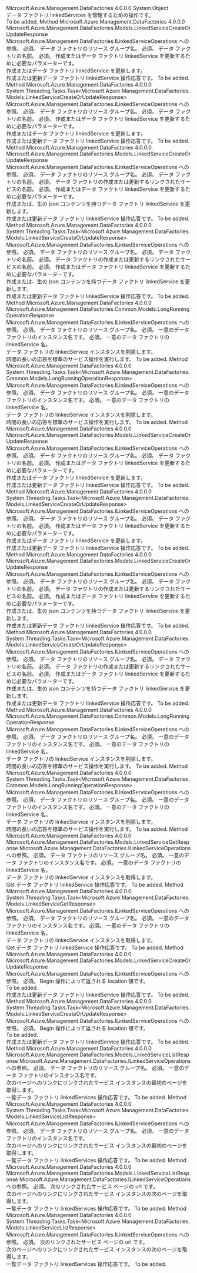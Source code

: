 <Type Name="LinkedServiceOperationsExtensions" FullName="Microsoft.Azure.Management.DataFactories.LinkedServiceOperationsExtensions">
  <TypeSignature Language="C#" Value="public static class LinkedServiceOperationsExtensions" />
  <TypeSignature Language="ILAsm" Value=".class public auto ansi abstract sealed beforefieldinit LinkedServiceOperationsExtensions extends System.Object" />
  <TypeSignature Language="DocId" Value="T:Microsoft.Azure.Management.DataFactories.LinkedServiceOperationsExtensions" />
  <TypeSignature Language="VB.NET" Value="Public Module LinkedServiceOperationsExtensions" />
  <TypeSignature Language="F#" Value="type LinkedServiceOperationsExtensions = class" />
  <AssemblyInfo>
    <AssemblyName>Microsoft.Azure.Management.DataFactories</AssemblyName>
    <AssemblyVersion>4.0.0.0</AssemblyVersion>
  </AssemblyInfo>
  <Base>
    <BaseTypeName>System.Object</BaseTypeName>
  </Base>
  <Interfaces />
  <Docs>
    <summary>
            データ ファクトリ linkedServices を管理するための操作です。
            </summary>
    <remarks>To be added.</remarks>
  </Docs>
  <Members>
    <Member MemberName="BeginCreateOrUpdate">
      <MemberSignature Language="C#" Value="public static Microsoft.Azure.Management.DataFactories.Models.LinkedServiceCreateOrUpdateResponse BeginCreateOrUpdate (this Microsoft.Azure.Management.DataFactories.ILinkedServiceOperations operations, string resourceGroupName, string dataFactoryName, Microsoft.Azure.Management.DataFactories.Models.LinkedServiceCreateOrUpdateParameters parameters);" />
      <MemberSignature Language="ILAsm" Value=".method public static hidebysig class Microsoft.Azure.Management.DataFactories.Models.LinkedServiceCreateOrUpdateResponse BeginCreateOrUpdate(class Microsoft.Azure.Management.DataFactories.ILinkedServiceOperations operations, string resourceGroupName, string dataFactoryName, class Microsoft.Azure.Management.DataFactories.Models.LinkedServiceCreateOrUpdateParameters parameters) cil managed" />
      <MemberSignature Language="DocId" Value="M:Microsoft.Azure.Management.DataFactories.LinkedServiceOperationsExtensions.BeginCreateOrUpdate(Microsoft.Azure.Management.DataFactories.ILinkedServiceOperations,System.String,System.String,Microsoft.Azure.Management.DataFactories.Models.LinkedServiceCreateOrUpdateParameters)" />
      <MemberSignature Language="VB.NET" Value="&lt;Extension()&gt;&#xA;Public Function BeginCreateOrUpdate (operations As ILinkedServiceOperations, resourceGroupName As String, dataFactoryName As String, parameters As LinkedServiceCreateOrUpdateParameters) As LinkedServiceCreateOrUpdateResponse" />
      <MemberSignature Language="F#" Value="static member BeginCreateOrUpdate : Microsoft.Azure.Management.DataFactories.ILinkedServiceOperations * string * string * Microsoft.Azure.Management.DataFactories.Models.LinkedServiceCreateOrUpdateParameters -&gt; Microsoft.Azure.Management.DataFactories.Models.LinkedServiceCreateOrUpdateResponse" Usage="Microsoft.Azure.Management.DataFactories.LinkedServiceOperationsExtensions.BeginCreateOrUpdate (operations, resourceGroupName, dataFactoryName, parameters)" />
      <MemberType>Method</MemberType>
      <AssemblyInfo>
        <AssemblyName>Microsoft.Azure.Management.DataFactories</AssemblyName>
        <AssemblyVersion>4.0.0.0</AssemblyVersion>
      </AssemblyInfo>
      <ReturnValue>
        <ReturnType>Microsoft.Azure.Management.DataFactories.Models.LinkedServiceCreateOrUpdateResponse</ReturnType>
      </ReturnValue>
      <Parameters>
        <Parameter Name="operations" Type="Microsoft.Azure.Management.DataFactories.ILinkedServiceOperations" RefType="this" />
        <Parameter Name="resourceGroupName" Type="System.String" />
        <Parameter Name="dataFactoryName" Type="System.String" />
        <Parameter Name="parameters" Type="Microsoft.Azure.Management.DataFactories.Models.LinkedServiceCreateOrUpdateParameters" />
      </Parameters>
      <Docs>
        <param name="operations">
            Microsoft.Azure.Management.DataFactories.ILinkedServiceOperations への参照。
            </param>
        <param name="resourceGroupName">
            必須。 データ ファクトリのリソース グループ名。
            </param>
        <param name="dataFactoryName">
            必須。 データ ファクトリの名前。
            </param>
        <param name="parameters">
            必須。 作成またはデータ ファクトリ linkedService を更新するために必要なパラメーターです。
            </param>
        <summary>
            作成またはデータ ファクトリ linkedService を更新します。
            </summary>
        <returns>
            作成または更新データ ファクトリ linkedService 操作応答です。
            </returns>
        <remarks>To be added.</remarks>
      </Docs>
    </Member>
    <Member MemberName="BeginCreateOrUpdateAsync">
      <MemberSignature Language="C#" Value="public static System.Threading.Tasks.Task&lt;Microsoft.Azure.Management.DataFactories.Models.LinkedServiceCreateOrUpdateResponse&gt; BeginCreateOrUpdateAsync (this Microsoft.Azure.Management.DataFactories.ILinkedServiceOperations operations, string resourceGroupName, string dataFactoryName, Microsoft.Azure.Management.DataFactories.Models.LinkedServiceCreateOrUpdateParameters parameters);" />
      <MemberSignature Language="ILAsm" Value=".method public static hidebysig class System.Threading.Tasks.Task`1&lt;class Microsoft.Azure.Management.DataFactories.Models.LinkedServiceCreateOrUpdateResponse&gt; BeginCreateOrUpdateAsync(class Microsoft.Azure.Management.DataFactories.ILinkedServiceOperations operations, string resourceGroupName, string dataFactoryName, class Microsoft.Azure.Management.DataFactories.Models.LinkedServiceCreateOrUpdateParameters parameters) cil managed" />
      <MemberSignature Language="DocId" Value="M:Microsoft.Azure.Management.DataFactories.LinkedServiceOperationsExtensions.BeginCreateOrUpdateAsync(Microsoft.Azure.Management.DataFactories.ILinkedServiceOperations,System.String,System.String,Microsoft.Azure.Management.DataFactories.Models.LinkedServiceCreateOrUpdateParameters)" />
      <MemberSignature Language="VB.NET" Value="&lt;Extension()&gt;&#xA;Public Function BeginCreateOrUpdateAsync (operations As ILinkedServiceOperations, resourceGroupName As String, dataFactoryName As String, parameters As LinkedServiceCreateOrUpdateParameters) As Task(Of LinkedServiceCreateOrUpdateResponse)" />
      <MemberSignature Language="F#" Value="static member BeginCreateOrUpdateAsync : Microsoft.Azure.Management.DataFactories.ILinkedServiceOperations * string * string * Microsoft.Azure.Management.DataFactories.Models.LinkedServiceCreateOrUpdateParameters -&gt; System.Threading.Tasks.Task&lt;Microsoft.Azure.Management.DataFactories.Models.LinkedServiceCreateOrUpdateResponse&gt;" Usage="Microsoft.Azure.Management.DataFactories.LinkedServiceOperationsExtensions.BeginCreateOrUpdateAsync (operations, resourceGroupName, dataFactoryName, parameters)" />
      <MemberType>Method</MemberType>
      <AssemblyInfo>
        <AssemblyName>Microsoft.Azure.Management.DataFactories</AssemblyName>
        <AssemblyVersion>4.0.0.0</AssemblyVersion>
      </AssemblyInfo>
      <ReturnValue>
        <ReturnType>System.Threading.Tasks.Task&lt;Microsoft.Azure.Management.DataFactories.Models.LinkedServiceCreateOrUpdateResponse&gt;</ReturnType>
      </ReturnValue>
      <Parameters>
        <Parameter Name="operations" Type="Microsoft.Azure.Management.DataFactories.ILinkedServiceOperations" RefType="this" />
        <Parameter Name="resourceGroupName" Type="System.String" />
        <Parameter Name="dataFactoryName" Type="System.String" />
        <Parameter Name="parameters" Type="Microsoft.Azure.Management.DataFactories.Models.LinkedServiceCreateOrUpdateParameters" />
      </Parameters>
      <Docs>
        <param name="operations">
            Microsoft.Azure.Management.DataFactories.ILinkedServiceOperations への参照。
            </param>
        <param name="resourceGroupName">
            必須。 データ ファクトリのリソース グループ名。
            </param>
        <param name="dataFactoryName">
            必須。 データ ファクトリの名前。
            </param>
        <param name="parameters">
            必須。 作成またはデータ ファクトリ linkedService を更新するために必要なパラメーターです。
            </param>
        <summary>
            作成またはデータ ファクトリ linkedService を更新します。
            </summary>
        <returns>
            作成または更新データ ファクトリ linkedService 操作応答です。
            </returns>
        <remarks>To be added.</remarks>
      </Docs>
    </Member>
    <Member MemberName="BeginCreateOrUpdateWithRawJsonContent">
      <MemberSignature Language="C#" Value="public static Microsoft.Azure.Management.DataFactories.Models.LinkedServiceCreateOrUpdateResponse BeginCreateOrUpdateWithRawJsonContent (this Microsoft.Azure.Management.DataFactories.ILinkedServiceOperations operations, string resourceGroupName, string dataFactoryName, string linkedServiceName, Microsoft.Azure.Management.DataFactories.Models.LinkedServiceCreateOrUpdateWithRawJsonContentParameters parameters);" />
      <MemberSignature Language="ILAsm" Value=".method public static hidebysig class Microsoft.Azure.Management.DataFactories.Models.LinkedServiceCreateOrUpdateResponse BeginCreateOrUpdateWithRawJsonContent(class Microsoft.Azure.Management.DataFactories.ILinkedServiceOperations operations, string resourceGroupName, string dataFactoryName, string linkedServiceName, class Microsoft.Azure.Management.DataFactories.Models.LinkedServiceCreateOrUpdateWithRawJsonContentParameters parameters) cil managed" />
      <MemberSignature Language="DocId" Value="M:Microsoft.Azure.Management.DataFactories.LinkedServiceOperationsExtensions.BeginCreateOrUpdateWithRawJsonContent(Microsoft.Azure.Management.DataFactories.ILinkedServiceOperations,System.String,System.String,System.String,Microsoft.Azure.Management.DataFactories.Models.LinkedServiceCreateOrUpdateWithRawJsonContentParameters)" />
      <MemberSignature Language="VB.NET" Value="&lt;Extension()&gt;&#xA;Public Function BeginCreateOrUpdateWithRawJsonContent (operations As ILinkedServiceOperations, resourceGroupName As String, dataFactoryName As String, linkedServiceName As String, parameters As LinkedServiceCreateOrUpdateWithRawJsonContentParameters) As LinkedServiceCreateOrUpdateResponse" />
      <MemberSignature Language="F#" Value="static member BeginCreateOrUpdateWithRawJsonContent : Microsoft.Azure.Management.DataFactories.ILinkedServiceOperations * string * string * string * Microsoft.Azure.Management.DataFactories.Models.LinkedServiceCreateOrUpdateWithRawJsonContentParameters -&gt; Microsoft.Azure.Management.DataFactories.Models.LinkedServiceCreateOrUpdateResponse" Usage="Microsoft.Azure.Management.DataFactories.LinkedServiceOperationsExtensions.BeginCreateOrUpdateWithRawJsonContent (operations, resourceGroupName, dataFactoryName, linkedServiceName, parameters)" />
      <MemberType>Method</MemberType>
      <AssemblyInfo>
        <AssemblyName>Microsoft.Azure.Management.DataFactories</AssemblyName>
        <AssemblyVersion>4.0.0.0</AssemblyVersion>
      </AssemblyInfo>
      <ReturnValue>
        <ReturnType>Microsoft.Azure.Management.DataFactories.Models.LinkedServiceCreateOrUpdateResponse</ReturnType>
      </ReturnValue>
      <Parameters>
        <Parameter Name="operations" Type="Microsoft.Azure.Management.DataFactories.ILinkedServiceOperations" RefType="this" />
        <Parameter Name="resourceGroupName" Type="System.String" />
        <Parameter Name="dataFactoryName" Type="System.String" />
        <Parameter Name="linkedServiceName" Type="System.String" />
        <Parameter Name="parameters" Type="Microsoft.Azure.Management.DataFactories.Models.LinkedServiceCreateOrUpdateWithRawJsonContentParameters" />
      </Parameters>
      <Docs>
        <param name="operations">
            Microsoft.Azure.Management.DataFactories.ILinkedServiceOperations への参照。
            </param>
        <param name="resourceGroupName">
            必須。 データ ファクトリのリソース グループ名。
            </param>
        <param name="dataFactoryName">
            必須。 データ ファクトリの名前。
            </param>
        <param name="linkedServiceName">
            必須。 データ ファクトリの作成または更新するリンクされたサービスの名前。
            </param>
        <param name="parameters">
            必須。 作成またはデータ ファクトリ linkedService を更新するために必要なパラメーターです。
            </param>
        <summary>
            作成または、生の json コンテンツを持つデータ ファクトリ linkedService を更新します。
            </summary>
        <returns>
            作成または更新データ ファクトリ linkedService 操作応答です。
            </returns>
        <remarks>To be added.</remarks>
      </Docs>
    </Member>
    <Member MemberName="BeginCreateOrUpdateWithRawJsonContentAsync">
      <MemberSignature Language="C#" Value="public static System.Threading.Tasks.Task&lt;Microsoft.Azure.Management.DataFactories.Models.LinkedServiceCreateOrUpdateResponse&gt; BeginCreateOrUpdateWithRawJsonContentAsync (this Microsoft.Azure.Management.DataFactories.ILinkedServiceOperations operations, string resourceGroupName, string dataFactoryName, string linkedServiceName, Microsoft.Azure.Management.DataFactories.Models.LinkedServiceCreateOrUpdateWithRawJsonContentParameters parameters);" />
      <MemberSignature Language="ILAsm" Value=".method public static hidebysig class System.Threading.Tasks.Task`1&lt;class Microsoft.Azure.Management.DataFactories.Models.LinkedServiceCreateOrUpdateResponse&gt; BeginCreateOrUpdateWithRawJsonContentAsync(class Microsoft.Azure.Management.DataFactories.ILinkedServiceOperations operations, string resourceGroupName, string dataFactoryName, string linkedServiceName, class Microsoft.Azure.Management.DataFactories.Models.LinkedServiceCreateOrUpdateWithRawJsonContentParameters parameters) cil managed" />
      <MemberSignature Language="DocId" Value="M:Microsoft.Azure.Management.DataFactories.LinkedServiceOperationsExtensions.BeginCreateOrUpdateWithRawJsonContentAsync(Microsoft.Azure.Management.DataFactories.ILinkedServiceOperations,System.String,System.String,System.String,Microsoft.Azure.Management.DataFactories.Models.LinkedServiceCreateOrUpdateWithRawJsonContentParameters)" />
      <MemberSignature Language="VB.NET" Value="&lt;Extension()&gt;&#xA;Public Function BeginCreateOrUpdateWithRawJsonContentAsync (operations As ILinkedServiceOperations, resourceGroupName As String, dataFactoryName As String, linkedServiceName As String, parameters As LinkedServiceCreateOrUpdateWithRawJsonContentParameters) As Task(Of LinkedServiceCreateOrUpdateResponse)" />
      <MemberSignature Language="F#" Value="static member BeginCreateOrUpdateWithRawJsonContentAsync : Microsoft.Azure.Management.DataFactories.ILinkedServiceOperations * string * string * string * Microsoft.Azure.Management.DataFactories.Models.LinkedServiceCreateOrUpdateWithRawJsonContentParameters -&gt; System.Threading.Tasks.Task&lt;Microsoft.Azure.Management.DataFactories.Models.LinkedServiceCreateOrUpdateResponse&gt;" Usage="Microsoft.Azure.Management.DataFactories.LinkedServiceOperationsExtensions.BeginCreateOrUpdateWithRawJsonContentAsync (operations, resourceGroupName, dataFactoryName, linkedServiceName, parameters)" />
      <MemberType>Method</MemberType>
      <AssemblyInfo>
        <AssemblyName>Microsoft.Azure.Management.DataFactories</AssemblyName>
        <AssemblyVersion>4.0.0.0</AssemblyVersion>
      </AssemblyInfo>
      <ReturnValue>
        <ReturnType>System.Threading.Tasks.Task&lt;Microsoft.Azure.Management.DataFactories.Models.LinkedServiceCreateOrUpdateResponse&gt;</ReturnType>
      </ReturnValue>
      <Parameters>
        <Parameter Name="operations" Type="Microsoft.Azure.Management.DataFactories.ILinkedServiceOperations" RefType="this" />
        <Parameter Name="resourceGroupName" Type="System.String" />
        <Parameter Name="dataFactoryName" Type="System.String" />
        <Parameter Name="linkedServiceName" Type="System.String" />
        <Parameter Name="parameters" Type="Microsoft.Azure.Management.DataFactories.Models.LinkedServiceCreateOrUpdateWithRawJsonContentParameters" />
      </Parameters>
      <Docs>
        <param name="operations">
            Microsoft.Azure.Management.DataFactories.ILinkedServiceOperations への参照。
            </param>
        <param name="resourceGroupName">
            必須。 データ ファクトリのリソース グループ名。
            </param>
        <param name="dataFactoryName">
            必須。 データ ファクトリの名前。
            </param>
        <param name="linkedServiceName">
            必須。 データ ファクトリの作成または更新するリンクされたサービスの名前。
            </param>
        <param name="parameters">
            必須。 作成またはデータ ファクトリ linkedService を更新するために必要なパラメーターです。
            </param>
        <summary>
            作成または、生の json コンテンツを持つデータ ファクトリ linkedService を更新します。
            </summary>
        <returns>
            作成または更新データ ファクトリ linkedService 操作応答です。
            </returns>
        <remarks>To be added.</remarks>
      </Docs>
    </Member>
    <Member MemberName="BeginDelete">
      <MemberSignature Language="C#" Value="public static Microsoft.Azure.Management.DataFactories.Common.Models.LongRunningOperationResponse BeginDelete (this Microsoft.Azure.Management.DataFactories.ILinkedServiceOperations operations, string resourceGroupName, string dataFactoryName, string linkedServiceName);" />
      <MemberSignature Language="ILAsm" Value=".method public static hidebysig class Microsoft.Azure.Management.DataFactories.Common.Models.LongRunningOperationResponse BeginDelete(class Microsoft.Azure.Management.DataFactories.ILinkedServiceOperations operations, string resourceGroupName, string dataFactoryName, string linkedServiceName) cil managed" />
      <MemberSignature Language="DocId" Value="M:Microsoft.Azure.Management.DataFactories.LinkedServiceOperationsExtensions.BeginDelete(Microsoft.Azure.Management.DataFactories.ILinkedServiceOperations,System.String,System.String,System.String)" />
      <MemberSignature Language="VB.NET" Value="&lt;Extension()&gt;&#xA;Public Function BeginDelete (operations As ILinkedServiceOperations, resourceGroupName As String, dataFactoryName As String, linkedServiceName As String) As LongRunningOperationResponse" />
      <MemberSignature Language="F#" Value="static member BeginDelete : Microsoft.Azure.Management.DataFactories.ILinkedServiceOperations * string * string * string -&gt; Microsoft.Azure.Management.DataFactories.Common.Models.LongRunningOperationResponse" Usage="Microsoft.Azure.Management.DataFactories.LinkedServiceOperationsExtensions.BeginDelete (operations, resourceGroupName, dataFactoryName, linkedServiceName)" />
      <MemberType>Method</MemberType>
      <AssemblyInfo>
        <AssemblyName>Microsoft.Azure.Management.DataFactories</AssemblyName>
        <AssemblyVersion>4.0.0.0</AssemblyVersion>
      </AssemblyInfo>
      <ReturnValue>
        <ReturnType>Microsoft.Azure.Management.DataFactories.Common.Models.LongRunningOperationResponse</ReturnType>
      </ReturnValue>
      <Parameters>
        <Parameter Name="operations" Type="Microsoft.Azure.Management.DataFactories.ILinkedServiceOperations" RefType="this" />
        <Parameter Name="resourceGroupName" Type="System.String" />
        <Parameter Name="dataFactoryName" Type="System.String" />
        <Parameter Name="linkedServiceName" Type="System.String" />
      </Parameters>
      <Docs>
        <param name="operations">
            Microsoft.Azure.Management.DataFactories.ILinkedServiceOperations への参照。
            </param>
        <param name="resourceGroupName">
            必須。 データ ファクトリのリソース グループ名。
            </param>
        <param name="dataFactoryName">
            必須。 一意のデータ ファクトリのインスタンス名です。
            </param>
        <param name="linkedServiceName">
            必須。 一意のデータ ファクトリの linkedService 名。
            </param>
        <summary>
            データ ファクトリの linkedService インスタンスを削除します。
            </summary>
        <returns>
            時間の長いの応答を標準のサービス操作を実行します。
            </returns>
        <remarks>To be added.</remarks>
      </Docs>
    </Member>
    <Member MemberName="BeginDeleteAsync">
      <MemberSignature Language="C#" Value="public static System.Threading.Tasks.Task&lt;Microsoft.Azure.Management.DataFactories.Common.Models.LongRunningOperationResponse&gt; BeginDeleteAsync (this Microsoft.Azure.Management.DataFactories.ILinkedServiceOperations operations, string resourceGroupName, string dataFactoryName, string linkedServiceName);" />
      <MemberSignature Language="ILAsm" Value=".method public static hidebysig class System.Threading.Tasks.Task`1&lt;class Microsoft.Azure.Management.DataFactories.Common.Models.LongRunningOperationResponse&gt; BeginDeleteAsync(class Microsoft.Azure.Management.DataFactories.ILinkedServiceOperations operations, string resourceGroupName, string dataFactoryName, string linkedServiceName) cil managed" />
      <MemberSignature Language="DocId" Value="M:Microsoft.Azure.Management.DataFactories.LinkedServiceOperationsExtensions.BeginDeleteAsync(Microsoft.Azure.Management.DataFactories.ILinkedServiceOperations,System.String,System.String,System.String)" />
      <MemberSignature Language="VB.NET" Value="&lt;Extension()&gt;&#xA;Public Function BeginDeleteAsync (operations As ILinkedServiceOperations, resourceGroupName As String, dataFactoryName As String, linkedServiceName As String) As Task(Of LongRunningOperationResponse)" />
      <MemberSignature Language="F#" Value="static member BeginDeleteAsync : Microsoft.Azure.Management.DataFactories.ILinkedServiceOperations * string * string * string -&gt; System.Threading.Tasks.Task&lt;Microsoft.Azure.Management.DataFactories.Common.Models.LongRunningOperationResponse&gt;" Usage="Microsoft.Azure.Management.DataFactories.LinkedServiceOperationsExtensions.BeginDeleteAsync (operations, resourceGroupName, dataFactoryName, linkedServiceName)" />
      <MemberType>Method</MemberType>
      <AssemblyInfo>
        <AssemblyName>Microsoft.Azure.Management.DataFactories</AssemblyName>
        <AssemblyVersion>4.0.0.0</AssemblyVersion>
      </AssemblyInfo>
      <ReturnValue>
        <ReturnType>System.Threading.Tasks.Task&lt;Microsoft.Azure.Management.DataFactories.Common.Models.LongRunningOperationResponse&gt;</ReturnType>
      </ReturnValue>
      <Parameters>
        <Parameter Name="operations" Type="Microsoft.Azure.Management.DataFactories.ILinkedServiceOperations" RefType="this" />
        <Parameter Name="resourceGroupName" Type="System.String" />
        <Parameter Name="dataFactoryName" Type="System.String" />
        <Parameter Name="linkedServiceName" Type="System.String" />
      </Parameters>
      <Docs>
        <param name="operations">
            Microsoft.Azure.Management.DataFactories.ILinkedServiceOperations への参照。
            </param>
        <param name="resourceGroupName">
            必須。 データ ファクトリのリソース グループ名。
            </param>
        <param name="dataFactoryName">
            必須。 一意のデータ ファクトリのインスタンス名です。
            </param>
        <param name="linkedServiceName">
            必須。 一意のデータ ファクトリの linkedService 名。
            </param>
        <summary>
            データ ファクトリの linkedService インスタンスを削除します。
            </summary>
        <returns>
            時間の長いの応答を標準のサービス操作を実行します。
            </returns>
        <remarks>To be added.</remarks>
      </Docs>
    </Member>
    <Member MemberName="CreateOrUpdate">
      <MemberSignature Language="C#" Value="public static Microsoft.Azure.Management.DataFactories.Models.LinkedServiceCreateOrUpdateResponse CreateOrUpdate (this Microsoft.Azure.Management.DataFactories.ILinkedServiceOperations operations, string resourceGroupName, string dataFactoryName, Microsoft.Azure.Management.DataFactories.Models.LinkedServiceCreateOrUpdateParameters parameters);" />
      <MemberSignature Language="ILAsm" Value=".method public static hidebysig class Microsoft.Azure.Management.DataFactories.Models.LinkedServiceCreateOrUpdateResponse CreateOrUpdate(class Microsoft.Azure.Management.DataFactories.ILinkedServiceOperations operations, string resourceGroupName, string dataFactoryName, class Microsoft.Azure.Management.DataFactories.Models.LinkedServiceCreateOrUpdateParameters parameters) cil managed" />
      <MemberSignature Language="DocId" Value="M:Microsoft.Azure.Management.DataFactories.LinkedServiceOperationsExtensions.CreateOrUpdate(Microsoft.Azure.Management.DataFactories.ILinkedServiceOperations,System.String,System.String,Microsoft.Azure.Management.DataFactories.Models.LinkedServiceCreateOrUpdateParameters)" />
      <MemberSignature Language="VB.NET" Value="&lt;Extension()&gt;&#xA;Public Function CreateOrUpdate (operations As ILinkedServiceOperations, resourceGroupName As String, dataFactoryName As String, parameters As LinkedServiceCreateOrUpdateParameters) As LinkedServiceCreateOrUpdateResponse" />
      <MemberSignature Language="F#" Value="static member CreateOrUpdate : Microsoft.Azure.Management.DataFactories.ILinkedServiceOperations * string * string * Microsoft.Azure.Management.DataFactories.Models.LinkedServiceCreateOrUpdateParameters -&gt; Microsoft.Azure.Management.DataFactories.Models.LinkedServiceCreateOrUpdateResponse" Usage="Microsoft.Azure.Management.DataFactories.LinkedServiceOperationsExtensions.CreateOrUpdate (operations, resourceGroupName, dataFactoryName, parameters)" />
      <MemberType>Method</MemberType>
      <AssemblyInfo>
        <AssemblyName>Microsoft.Azure.Management.DataFactories</AssemblyName>
        <AssemblyVersion>4.0.0.0</AssemblyVersion>
      </AssemblyInfo>
      <ReturnValue>
        <ReturnType>Microsoft.Azure.Management.DataFactories.Models.LinkedServiceCreateOrUpdateResponse</ReturnType>
      </ReturnValue>
      <Parameters>
        <Parameter Name="operations" Type="Microsoft.Azure.Management.DataFactories.ILinkedServiceOperations" RefType="this" />
        <Parameter Name="resourceGroupName" Type="System.String" />
        <Parameter Name="dataFactoryName" Type="System.String" />
        <Parameter Name="parameters" Type="Microsoft.Azure.Management.DataFactories.Models.LinkedServiceCreateOrUpdateParameters" />
      </Parameters>
      <Docs>
        <param name="operations">
            Microsoft.Azure.Management.DataFactories.ILinkedServiceOperations への参照。
            </param>
        <param name="resourceGroupName">
            必須。 データ ファクトリのリソース グループ名。
            </param>
        <param name="dataFactoryName">
            必須。 データ ファクトリの名前。
            </param>
        <param name="parameters">
            必須。 作成またはデータ ファクトリ linkedService を更新するために必要なパラメーターです。
            </param>
        <summary>
            作成またはデータ ファクトリ linkedService を更新します。
            </summary>
        <returns>
            作成または更新データ ファクトリ linkedService 操作応答です。
            </returns>
        <remarks>To be added.</remarks>
      </Docs>
    </Member>
    <Member MemberName="CreateOrUpdateAsync">
      <MemberSignature Language="C#" Value="public static System.Threading.Tasks.Task&lt;Microsoft.Azure.Management.DataFactories.Models.LinkedServiceCreateOrUpdateResponse&gt; CreateOrUpdateAsync (this Microsoft.Azure.Management.DataFactories.ILinkedServiceOperations operations, string resourceGroupName, string dataFactoryName, Microsoft.Azure.Management.DataFactories.Models.LinkedServiceCreateOrUpdateParameters parameters);" />
      <MemberSignature Language="ILAsm" Value=".method public static hidebysig class System.Threading.Tasks.Task`1&lt;class Microsoft.Azure.Management.DataFactories.Models.LinkedServiceCreateOrUpdateResponse&gt; CreateOrUpdateAsync(class Microsoft.Azure.Management.DataFactories.ILinkedServiceOperations operations, string resourceGroupName, string dataFactoryName, class Microsoft.Azure.Management.DataFactories.Models.LinkedServiceCreateOrUpdateParameters parameters) cil managed" />
      <MemberSignature Language="DocId" Value="M:Microsoft.Azure.Management.DataFactories.LinkedServiceOperationsExtensions.CreateOrUpdateAsync(Microsoft.Azure.Management.DataFactories.ILinkedServiceOperations,System.String,System.String,Microsoft.Azure.Management.DataFactories.Models.LinkedServiceCreateOrUpdateParameters)" />
      <MemberSignature Language="VB.NET" Value="&lt;Extension()&gt;&#xA;Public Function CreateOrUpdateAsync (operations As ILinkedServiceOperations, resourceGroupName As String, dataFactoryName As String, parameters As LinkedServiceCreateOrUpdateParameters) As Task(Of LinkedServiceCreateOrUpdateResponse)" />
      <MemberSignature Language="F#" Value="static member CreateOrUpdateAsync : Microsoft.Azure.Management.DataFactories.ILinkedServiceOperations * string * string * Microsoft.Azure.Management.DataFactories.Models.LinkedServiceCreateOrUpdateParameters -&gt; System.Threading.Tasks.Task&lt;Microsoft.Azure.Management.DataFactories.Models.LinkedServiceCreateOrUpdateResponse&gt;" Usage="Microsoft.Azure.Management.DataFactories.LinkedServiceOperationsExtensions.CreateOrUpdateAsync (operations, resourceGroupName, dataFactoryName, parameters)" />
      <MemberType>Method</MemberType>
      <AssemblyInfo>
        <AssemblyName>Microsoft.Azure.Management.DataFactories</AssemblyName>
        <AssemblyVersion>4.0.0.0</AssemblyVersion>
      </AssemblyInfo>
      <ReturnValue>
        <ReturnType>System.Threading.Tasks.Task&lt;Microsoft.Azure.Management.DataFactories.Models.LinkedServiceCreateOrUpdateResponse&gt;</ReturnType>
      </ReturnValue>
      <Parameters>
        <Parameter Name="operations" Type="Microsoft.Azure.Management.DataFactories.ILinkedServiceOperations" RefType="this" />
        <Parameter Name="resourceGroupName" Type="System.String" />
        <Parameter Name="dataFactoryName" Type="System.String" />
        <Parameter Name="parameters" Type="Microsoft.Azure.Management.DataFactories.Models.LinkedServiceCreateOrUpdateParameters" />
      </Parameters>
      <Docs>
        <param name="operations">
            Microsoft.Azure.Management.DataFactories.ILinkedServiceOperations への参照。
            </param>
        <param name="resourceGroupName">
            必須。 データ ファクトリのリソース グループ名。
            </param>
        <param name="dataFactoryName">
            必須。 データ ファクトリの名前。
            </param>
        <param name="parameters">
            必須。 作成またはデータ ファクトリ linkedService を更新するために必要なパラメーターです。
            </param>
        <summary>
            作成またはデータ ファクトリ linkedService を更新します。
            </summary>
        <returns>
            作成または更新データ ファクトリ linkedService 操作応答です。
            </returns>
        <remarks>To be added.</remarks>
      </Docs>
    </Member>
    <Member MemberName="CreateOrUpdateWithRawJsonContent">
      <MemberSignature Language="C#" Value="public static Microsoft.Azure.Management.DataFactories.Models.LinkedServiceCreateOrUpdateResponse CreateOrUpdateWithRawJsonContent (this Microsoft.Azure.Management.DataFactories.ILinkedServiceOperations operations, string resourceGroupName, string dataFactoryName, string linkedServiceName, Microsoft.Azure.Management.DataFactories.Models.LinkedServiceCreateOrUpdateWithRawJsonContentParameters parameters);" />
      <MemberSignature Language="ILAsm" Value=".method public static hidebysig class Microsoft.Azure.Management.DataFactories.Models.LinkedServiceCreateOrUpdateResponse CreateOrUpdateWithRawJsonContent(class Microsoft.Azure.Management.DataFactories.ILinkedServiceOperations operations, string resourceGroupName, string dataFactoryName, string linkedServiceName, class Microsoft.Azure.Management.DataFactories.Models.LinkedServiceCreateOrUpdateWithRawJsonContentParameters parameters) cil managed" />
      <MemberSignature Language="DocId" Value="M:Microsoft.Azure.Management.DataFactories.LinkedServiceOperationsExtensions.CreateOrUpdateWithRawJsonContent(Microsoft.Azure.Management.DataFactories.ILinkedServiceOperations,System.String,System.String,System.String,Microsoft.Azure.Management.DataFactories.Models.LinkedServiceCreateOrUpdateWithRawJsonContentParameters)" />
      <MemberSignature Language="VB.NET" Value="&lt;Extension()&gt;&#xA;Public Function CreateOrUpdateWithRawJsonContent (operations As ILinkedServiceOperations, resourceGroupName As String, dataFactoryName As String, linkedServiceName As String, parameters As LinkedServiceCreateOrUpdateWithRawJsonContentParameters) As LinkedServiceCreateOrUpdateResponse" />
      <MemberSignature Language="F#" Value="static member CreateOrUpdateWithRawJsonContent : Microsoft.Azure.Management.DataFactories.ILinkedServiceOperations * string * string * string * Microsoft.Azure.Management.DataFactories.Models.LinkedServiceCreateOrUpdateWithRawJsonContentParameters -&gt; Microsoft.Azure.Management.DataFactories.Models.LinkedServiceCreateOrUpdateResponse" Usage="Microsoft.Azure.Management.DataFactories.LinkedServiceOperationsExtensions.CreateOrUpdateWithRawJsonContent (operations, resourceGroupName, dataFactoryName, linkedServiceName, parameters)" />
      <MemberType>Method</MemberType>
      <AssemblyInfo>
        <AssemblyName>Microsoft.Azure.Management.DataFactories</AssemblyName>
        <AssemblyVersion>4.0.0.0</AssemblyVersion>
      </AssemblyInfo>
      <ReturnValue>
        <ReturnType>Microsoft.Azure.Management.DataFactories.Models.LinkedServiceCreateOrUpdateResponse</ReturnType>
      </ReturnValue>
      <Parameters>
        <Parameter Name="operations" Type="Microsoft.Azure.Management.DataFactories.ILinkedServiceOperations" RefType="this" />
        <Parameter Name="resourceGroupName" Type="System.String" />
        <Parameter Name="dataFactoryName" Type="System.String" />
        <Parameter Name="linkedServiceName" Type="System.String" />
        <Parameter Name="parameters" Type="Microsoft.Azure.Management.DataFactories.Models.LinkedServiceCreateOrUpdateWithRawJsonContentParameters" />
      </Parameters>
      <Docs>
        <param name="operations">
            Microsoft.Azure.Management.DataFactories.ILinkedServiceOperations への参照。
            </param>
        <param name="resourceGroupName">
            必須。 データ ファクトリのリソース グループ名。
            </param>
        <param name="dataFactoryName">
            必須。 データ ファクトリの名前。
            </param>
        <param name="linkedServiceName">
            必須。 データ ファクトリの作成または更新するリンクされたサービスの名前。
            </param>
        <param name="parameters">
            必須。 作成またはデータ ファクトリ linkedService を更新するために必要なパラメーターです。
            </param>
        <summary>
            作成または、生の json コンテンツを持つデータ ファクトリ linkedService を更新します。
            </summary>
        <returns>
            作成または更新データ ファクトリ linkedService 操作応答です。
            </returns>
        <remarks>To be added.</remarks>
      </Docs>
    </Member>
    <Member MemberName="CreateOrUpdateWithRawJsonContentAsync">
      <MemberSignature Language="C#" Value="public static System.Threading.Tasks.Task&lt;Microsoft.Azure.Management.DataFactories.Models.LinkedServiceCreateOrUpdateResponse&gt; CreateOrUpdateWithRawJsonContentAsync (this Microsoft.Azure.Management.DataFactories.ILinkedServiceOperations operations, string resourceGroupName, string dataFactoryName, string linkedServiceName, Microsoft.Azure.Management.DataFactories.Models.LinkedServiceCreateOrUpdateWithRawJsonContentParameters parameters);" />
      <MemberSignature Language="ILAsm" Value=".method public static hidebysig class System.Threading.Tasks.Task`1&lt;class Microsoft.Azure.Management.DataFactories.Models.LinkedServiceCreateOrUpdateResponse&gt; CreateOrUpdateWithRawJsonContentAsync(class Microsoft.Azure.Management.DataFactories.ILinkedServiceOperations operations, string resourceGroupName, string dataFactoryName, string linkedServiceName, class Microsoft.Azure.Management.DataFactories.Models.LinkedServiceCreateOrUpdateWithRawJsonContentParameters parameters) cil managed" />
      <MemberSignature Language="DocId" Value="M:Microsoft.Azure.Management.DataFactories.LinkedServiceOperationsExtensions.CreateOrUpdateWithRawJsonContentAsync(Microsoft.Azure.Management.DataFactories.ILinkedServiceOperations,System.String,System.String,System.String,Microsoft.Azure.Management.DataFactories.Models.LinkedServiceCreateOrUpdateWithRawJsonContentParameters)" />
      <MemberSignature Language="VB.NET" Value="&lt;Extension()&gt;&#xA;Public Function CreateOrUpdateWithRawJsonContentAsync (operations As ILinkedServiceOperations, resourceGroupName As String, dataFactoryName As String, linkedServiceName As String, parameters As LinkedServiceCreateOrUpdateWithRawJsonContentParameters) As Task(Of LinkedServiceCreateOrUpdateResponse)" />
      <MemberSignature Language="F#" Value="static member CreateOrUpdateWithRawJsonContentAsync : Microsoft.Azure.Management.DataFactories.ILinkedServiceOperations * string * string * string * Microsoft.Azure.Management.DataFactories.Models.LinkedServiceCreateOrUpdateWithRawJsonContentParameters -&gt; System.Threading.Tasks.Task&lt;Microsoft.Azure.Management.DataFactories.Models.LinkedServiceCreateOrUpdateResponse&gt;" Usage="Microsoft.Azure.Management.DataFactories.LinkedServiceOperationsExtensions.CreateOrUpdateWithRawJsonContentAsync (operations, resourceGroupName, dataFactoryName, linkedServiceName, parameters)" />
      <MemberType>Method</MemberType>
      <AssemblyInfo>
        <AssemblyName>Microsoft.Azure.Management.DataFactories</AssemblyName>
        <AssemblyVersion>4.0.0.0</AssemblyVersion>
      </AssemblyInfo>
      <ReturnValue>
        <ReturnType>System.Threading.Tasks.Task&lt;Microsoft.Azure.Management.DataFactories.Models.LinkedServiceCreateOrUpdateResponse&gt;</ReturnType>
      </ReturnValue>
      <Parameters>
        <Parameter Name="operations" Type="Microsoft.Azure.Management.DataFactories.ILinkedServiceOperations" RefType="this" />
        <Parameter Name="resourceGroupName" Type="System.String" />
        <Parameter Name="dataFactoryName" Type="System.String" />
        <Parameter Name="linkedServiceName" Type="System.String" />
        <Parameter Name="parameters" Type="Microsoft.Azure.Management.DataFactories.Models.LinkedServiceCreateOrUpdateWithRawJsonContentParameters" />
      </Parameters>
      <Docs>
        <param name="operations">
            Microsoft.Azure.Management.DataFactories.ILinkedServiceOperations への参照。
            </param>
        <param name="resourceGroupName">
            必須。 データ ファクトリのリソース グループ名。
            </param>
        <param name="dataFactoryName">
            必須。 データ ファクトリの名前。
            </param>
        <param name="linkedServiceName">
            必須。 データ ファクトリの作成または更新するリンクされたサービスの名前。
            </param>
        <param name="parameters">
            必須。 作成またはデータ ファクトリ linkedService を更新するために必要なパラメーターです。
            </param>
        <summary>
            作成または、生の json コンテンツを持つデータ ファクトリ linkedService を更新します。
            </summary>
        <returns>
            作成または更新データ ファクトリ linkedService 操作応答です。
            </returns>
        <remarks>To be added.</remarks>
      </Docs>
    </Member>
    <Member MemberName="Delete">
      <MemberSignature Language="C#" Value="public static Microsoft.Azure.Management.DataFactories.Common.Models.LongRunningOperationResponse Delete (this Microsoft.Azure.Management.DataFactories.ILinkedServiceOperations operations, string resourceGroupName, string dataFactoryName, string linkedServiceName);" />
      <MemberSignature Language="ILAsm" Value=".method public static hidebysig class Microsoft.Azure.Management.DataFactories.Common.Models.LongRunningOperationResponse Delete(class Microsoft.Azure.Management.DataFactories.ILinkedServiceOperations operations, string resourceGroupName, string dataFactoryName, string linkedServiceName) cil managed" />
      <MemberSignature Language="DocId" Value="M:Microsoft.Azure.Management.DataFactories.LinkedServiceOperationsExtensions.Delete(Microsoft.Azure.Management.DataFactories.ILinkedServiceOperations,System.String,System.String,System.String)" />
      <MemberSignature Language="VB.NET" Value="&lt;Extension()&gt;&#xA;Public Function Delete (operations As ILinkedServiceOperations, resourceGroupName As String, dataFactoryName As String, linkedServiceName As String) As LongRunningOperationResponse" />
      <MemberSignature Language="F#" Value="static member Delete : Microsoft.Azure.Management.DataFactories.ILinkedServiceOperations * string * string * string -&gt; Microsoft.Azure.Management.DataFactories.Common.Models.LongRunningOperationResponse" Usage="Microsoft.Azure.Management.DataFactories.LinkedServiceOperationsExtensions.Delete (operations, resourceGroupName, dataFactoryName, linkedServiceName)" />
      <MemberType>Method</MemberType>
      <AssemblyInfo>
        <AssemblyName>Microsoft.Azure.Management.DataFactories</AssemblyName>
        <AssemblyVersion>4.0.0.0</AssemblyVersion>
      </AssemblyInfo>
      <ReturnValue>
        <ReturnType>Microsoft.Azure.Management.DataFactories.Common.Models.LongRunningOperationResponse</ReturnType>
      </ReturnValue>
      <Parameters>
        <Parameter Name="operations" Type="Microsoft.Azure.Management.DataFactories.ILinkedServiceOperations" RefType="this" />
        <Parameter Name="resourceGroupName" Type="System.String" />
        <Parameter Name="dataFactoryName" Type="System.String" />
        <Parameter Name="linkedServiceName" Type="System.String" />
      </Parameters>
      <Docs>
        <param name="operations">
            Microsoft.Azure.Management.DataFactories.ILinkedServiceOperations への参照。
            </param>
        <param name="resourceGroupName">
            必須。 データ ファクトリのリソース グループ名。
            </param>
        <param name="dataFactoryName">
            必須。 一意のデータ ファクトリのインスタンス名です。
            </param>
        <param name="linkedServiceName">
            必須。 一意のデータ ファクトリの linkedService 名。
            </param>
        <summary>
            データ ファクトリの linkedService インスタンスを削除します。
            </summary>
        <returns>
            時間の長いの応答を標準のサービス操作を実行します。
            </returns>
        <remarks>To be added.</remarks>
      </Docs>
    </Member>
    <Member MemberName="DeleteAsync">
      <MemberSignature Language="C#" Value="public static System.Threading.Tasks.Task&lt;Microsoft.Azure.Management.DataFactories.Common.Models.LongRunningOperationResponse&gt; DeleteAsync (this Microsoft.Azure.Management.DataFactories.ILinkedServiceOperations operations, string resourceGroupName, string dataFactoryName, string linkedServiceName);" />
      <MemberSignature Language="ILAsm" Value=".method public static hidebysig class System.Threading.Tasks.Task`1&lt;class Microsoft.Azure.Management.DataFactories.Common.Models.LongRunningOperationResponse&gt; DeleteAsync(class Microsoft.Azure.Management.DataFactories.ILinkedServiceOperations operations, string resourceGroupName, string dataFactoryName, string linkedServiceName) cil managed" />
      <MemberSignature Language="DocId" Value="M:Microsoft.Azure.Management.DataFactories.LinkedServiceOperationsExtensions.DeleteAsync(Microsoft.Azure.Management.DataFactories.ILinkedServiceOperations,System.String,System.String,System.String)" />
      <MemberSignature Language="VB.NET" Value="&lt;Extension()&gt;&#xA;Public Function DeleteAsync (operations As ILinkedServiceOperations, resourceGroupName As String, dataFactoryName As String, linkedServiceName As String) As Task(Of LongRunningOperationResponse)" />
      <MemberSignature Language="F#" Value="static member DeleteAsync : Microsoft.Azure.Management.DataFactories.ILinkedServiceOperations * string * string * string -&gt; System.Threading.Tasks.Task&lt;Microsoft.Azure.Management.DataFactories.Common.Models.LongRunningOperationResponse&gt;" Usage="Microsoft.Azure.Management.DataFactories.LinkedServiceOperationsExtensions.DeleteAsync (operations, resourceGroupName, dataFactoryName, linkedServiceName)" />
      <MemberType>Method</MemberType>
      <AssemblyInfo>
        <AssemblyName>Microsoft.Azure.Management.DataFactories</AssemblyName>
        <AssemblyVersion>4.0.0.0</AssemblyVersion>
      </AssemblyInfo>
      <ReturnValue>
        <ReturnType>System.Threading.Tasks.Task&lt;Microsoft.Azure.Management.DataFactories.Common.Models.LongRunningOperationResponse&gt;</ReturnType>
      </ReturnValue>
      <Parameters>
        <Parameter Name="operations" Type="Microsoft.Azure.Management.DataFactories.ILinkedServiceOperations" RefType="this" />
        <Parameter Name="resourceGroupName" Type="System.String" />
        <Parameter Name="dataFactoryName" Type="System.String" />
        <Parameter Name="linkedServiceName" Type="System.String" />
      </Parameters>
      <Docs>
        <param name="operations">
            Microsoft.Azure.Management.DataFactories.ILinkedServiceOperations への参照。
            </param>
        <param name="resourceGroupName">
            必須。 データ ファクトリのリソース グループ名。
            </param>
        <param name="dataFactoryName">
            必須。 一意のデータ ファクトリのインスタンス名です。
            </param>
        <param name="linkedServiceName">
            必須。 一意のデータ ファクトリの linkedService 名。
            </param>
        <summary>
            データ ファクトリの linkedService インスタンスを削除します。
            </summary>
        <returns>
            時間の長いの応答を標準のサービス操作を実行します。
            </returns>
        <remarks>To be added.</remarks>
      </Docs>
    </Member>
    <Member MemberName="Get">
      <MemberSignature Language="C#" Value="public static Microsoft.Azure.Management.DataFactories.Models.LinkedServiceGetResponse Get (this Microsoft.Azure.Management.DataFactories.ILinkedServiceOperations operations, string resourceGroupName, string dataFactoryName, string linkedServiceName);" />
      <MemberSignature Language="ILAsm" Value=".method public static hidebysig class Microsoft.Azure.Management.DataFactories.Models.LinkedServiceGetResponse Get(class Microsoft.Azure.Management.DataFactories.ILinkedServiceOperations operations, string resourceGroupName, string dataFactoryName, string linkedServiceName) cil managed" />
      <MemberSignature Language="DocId" Value="M:Microsoft.Azure.Management.DataFactories.LinkedServiceOperationsExtensions.Get(Microsoft.Azure.Management.DataFactories.ILinkedServiceOperations,System.String,System.String,System.String)" />
      <MemberSignature Language="VB.NET" Value="&lt;Extension()&gt;&#xA;Public Function Get (operations As ILinkedServiceOperations, resourceGroupName As String, dataFactoryName As String, linkedServiceName As String) As LinkedServiceGetResponse" />
      <MemberSignature Language="F#" Value="static member Get : Microsoft.Azure.Management.DataFactories.ILinkedServiceOperations * string * string * string -&gt; Microsoft.Azure.Management.DataFactories.Models.LinkedServiceGetResponse" Usage="Microsoft.Azure.Management.DataFactories.LinkedServiceOperationsExtensions.Get (operations, resourceGroupName, dataFactoryName, linkedServiceName)" />
      <MemberType>Method</MemberType>
      <AssemblyInfo>
        <AssemblyName>Microsoft.Azure.Management.DataFactories</AssemblyName>
        <AssemblyVersion>4.0.0.0</AssemblyVersion>
      </AssemblyInfo>
      <ReturnValue>
        <ReturnType>Microsoft.Azure.Management.DataFactories.Models.LinkedServiceGetResponse</ReturnType>
      </ReturnValue>
      <Parameters>
        <Parameter Name="operations" Type="Microsoft.Azure.Management.DataFactories.ILinkedServiceOperations" RefType="this" />
        <Parameter Name="resourceGroupName" Type="System.String" />
        <Parameter Name="dataFactoryName" Type="System.String" />
        <Parameter Name="linkedServiceName" Type="System.String" />
      </Parameters>
      <Docs>
        <param name="operations">
            Microsoft.Azure.Management.DataFactories.ILinkedServiceOperations への参照。
            </param>
        <param name="resourceGroupName">
            必須。 データ ファクトリのリソース グループ名。
            </param>
        <param name="dataFactoryName">
            必須。 一意のデータ ファクトリのインスタンス名です。
            </param>
        <param name="linkedServiceName">
            必須。 一意のデータ ファクトリの linkedService 名。
            </param>
        <summary>
            データ ファクトリの linkedService インスタンスを取得します。
            </summary>
        <returns>
            Get データ ファクトリ linkedService 操作応答です。
            </returns>
        <remarks>To be added.</remarks>
      </Docs>
    </Member>
    <Member MemberName="GetAsync">
      <MemberSignature Language="C#" Value="public static System.Threading.Tasks.Task&lt;Microsoft.Azure.Management.DataFactories.Models.LinkedServiceGetResponse&gt; GetAsync (this Microsoft.Azure.Management.DataFactories.ILinkedServiceOperations operations, string resourceGroupName, string dataFactoryName, string linkedServiceName);" />
      <MemberSignature Language="ILAsm" Value=".method public static hidebysig class System.Threading.Tasks.Task`1&lt;class Microsoft.Azure.Management.DataFactories.Models.LinkedServiceGetResponse&gt; GetAsync(class Microsoft.Azure.Management.DataFactories.ILinkedServiceOperations operations, string resourceGroupName, string dataFactoryName, string linkedServiceName) cil managed" />
      <MemberSignature Language="DocId" Value="M:Microsoft.Azure.Management.DataFactories.LinkedServiceOperationsExtensions.GetAsync(Microsoft.Azure.Management.DataFactories.ILinkedServiceOperations,System.String,System.String,System.String)" />
      <MemberSignature Language="VB.NET" Value="&lt;Extension()&gt;&#xA;Public Function GetAsync (operations As ILinkedServiceOperations, resourceGroupName As String, dataFactoryName As String, linkedServiceName As String) As Task(Of LinkedServiceGetResponse)" />
      <MemberSignature Language="F#" Value="static member GetAsync : Microsoft.Azure.Management.DataFactories.ILinkedServiceOperations * string * string * string -&gt; System.Threading.Tasks.Task&lt;Microsoft.Azure.Management.DataFactories.Models.LinkedServiceGetResponse&gt;" Usage="Microsoft.Azure.Management.DataFactories.LinkedServiceOperationsExtensions.GetAsync (operations, resourceGroupName, dataFactoryName, linkedServiceName)" />
      <MemberType>Method</MemberType>
      <AssemblyInfo>
        <AssemblyName>Microsoft.Azure.Management.DataFactories</AssemblyName>
        <AssemblyVersion>4.0.0.0</AssemblyVersion>
      </AssemblyInfo>
      <ReturnValue>
        <ReturnType>System.Threading.Tasks.Task&lt;Microsoft.Azure.Management.DataFactories.Models.LinkedServiceGetResponse&gt;</ReturnType>
      </ReturnValue>
      <Parameters>
        <Parameter Name="operations" Type="Microsoft.Azure.Management.DataFactories.ILinkedServiceOperations" RefType="this" />
        <Parameter Name="resourceGroupName" Type="System.String" />
        <Parameter Name="dataFactoryName" Type="System.String" />
        <Parameter Name="linkedServiceName" Type="System.String" />
      </Parameters>
      <Docs>
        <param name="operations">
            Microsoft.Azure.Management.DataFactories.ILinkedServiceOperations への参照。
            </param>
        <param name="resourceGroupName">
            必須。 データ ファクトリのリソース グループ名。
            </param>
        <param name="dataFactoryName">
            必須。 一意のデータ ファクトリのインスタンス名です。
            </param>
        <param name="linkedServiceName">
            必須。 一意のデータ ファクトリの linkedService 名。
            </param>
        <summary>
            データ ファクトリの linkedService インスタンスを取得します。
            </summary>
        <returns>
            Get データ ファクトリ linkedService 操作応答です。
            </returns>
        <remarks>To be added.</remarks>
      </Docs>
    </Member>
    <Member MemberName="GetCreateOrUpdateStatus">
      <MemberSignature Language="C#" Value="public static Microsoft.Azure.Management.DataFactories.Models.LinkedServiceCreateOrUpdateResponse GetCreateOrUpdateStatus (this Microsoft.Azure.Management.DataFactories.ILinkedServiceOperations operations, string operationStatusLink);" />
      <MemberSignature Language="ILAsm" Value=".method public static hidebysig class Microsoft.Azure.Management.DataFactories.Models.LinkedServiceCreateOrUpdateResponse GetCreateOrUpdateStatus(class Microsoft.Azure.Management.DataFactories.ILinkedServiceOperations operations, string operationStatusLink) cil managed" />
      <MemberSignature Language="DocId" Value="M:Microsoft.Azure.Management.DataFactories.LinkedServiceOperationsExtensions.GetCreateOrUpdateStatus(Microsoft.Azure.Management.DataFactories.ILinkedServiceOperations,System.String)" />
      <MemberSignature Language="VB.NET" Value="&lt;Extension()&gt;&#xA;Public Function GetCreateOrUpdateStatus (operations As ILinkedServiceOperations, operationStatusLink As String) As LinkedServiceCreateOrUpdateResponse" />
      <MemberSignature Language="F#" Value="static member GetCreateOrUpdateStatus : Microsoft.Azure.Management.DataFactories.ILinkedServiceOperations * string -&gt; Microsoft.Azure.Management.DataFactories.Models.LinkedServiceCreateOrUpdateResponse" Usage="Microsoft.Azure.Management.DataFactories.LinkedServiceOperationsExtensions.GetCreateOrUpdateStatus (operations, operationStatusLink)" />
      <MemberType>Method</MemberType>
      <AssemblyInfo>
        <AssemblyName>Microsoft.Azure.Management.DataFactories</AssemblyName>
        <AssemblyVersion>4.0.0.0</AssemblyVersion>
      </AssemblyInfo>
      <ReturnValue>
        <ReturnType>Microsoft.Azure.Management.DataFactories.Models.LinkedServiceCreateOrUpdateResponse</ReturnType>
      </ReturnValue>
      <Parameters>
        <Parameter Name="operations" Type="Microsoft.Azure.Management.DataFactories.ILinkedServiceOperations" RefType="this" />
        <Parameter Name="operationStatusLink" Type="System.String" />
      </Parameters>
      <Docs>
        <param name="operations">
            Microsoft.Azure.Management.DataFactories.ILinkedServiceOperations への参照。
            </param>
        <param name="operationStatusLink">
            必須。 Begin 操作によって返される location 値です。
            </param>
        <summary>To be added.</summary>
        <returns>
            作成または更新データ ファクトリ linkedService 操作応答です。
            </returns>
        <remarks>To be added.</remarks>
      </Docs>
    </Member>
    <Member MemberName="GetCreateOrUpdateStatusAsync">
      <MemberSignature Language="C#" Value="public static System.Threading.Tasks.Task&lt;Microsoft.Azure.Management.DataFactories.Models.LinkedServiceCreateOrUpdateResponse&gt; GetCreateOrUpdateStatusAsync (this Microsoft.Azure.Management.DataFactories.ILinkedServiceOperations operations, string operationStatusLink);" />
      <MemberSignature Language="ILAsm" Value=".method public static hidebysig class System.Threading.Tasks.Task`1&lt;class Microsoft.Azure.Management.DataFactories.Models.LinkedServiceCreateOrUpdateResponse&gt; GetCreateOrUpdateStatusAsync(class Microsoft.Azure.Management.DataFactories.ILinkedServiceOperations operations, string operationStatusLink) cil managed" />
      <MemberSignature Language="DocId" Value="M:Microsoft.Azure.Management.DataFactories.LinkedServiceOperationsExtensions.GetCreateOrUpdateStatusAsync(Microsoft.Azure.Management.DataFactories.ILinkedServiceOperations,System.String)" />
      <MemberSignature Language="VB.NET" Value="&lt;Extension()&gt;&#xA;Public Function GetCreateOrUpdateStatusAsync (operations As ILinkedServiceOperations, operationStatusLink As String) As Task(Of LinkedServiceCreateOrUpdateResponse)" />
      <MemberSignature Language="F#" Value="static member GetCreateOrUpdateStatusAsync : Microsoft.Azure.Management.DataFactories.ILinkedServiceOperations * string -&gt; System.Threading.Tasks.Task&lt;Microsoft.Azure.Management.DataFactories.Models.LinkedServiceCreateOrUpdateResponse&gt;" Usage="Microsoft.Azure.Management.DataFactories.LinkedServiceOperationsExtensions.GetCreateOrUpdateStatusAsync (operations, operationStatusLink)" />
      <MemberType>Method</MemberType>
      <AssemblyInfo>
        <AssemblyName>Microsoft.Azure.Management.DataFactories</AssemblyName>
        <AssemblyVersion>4.0.0.0</AssemblyVersion>
      </AssemblyInfo>
      <ReturnValue>
        <ReturnType>System.Threading.Tasks.Task&lt;Microsoft.Azure.Management.DataFactories.Models.LinkedServiceCreateOrUpdateResponse&gt;</ReturnType>
      </ReturnValue>
      <Parameters>
        <Parameter Name="operations" Type="Microsoft.Azure.Management.DataFactories.ILinkedServiceOperations" RefType="this" />
        <Parameter Name="operationStatusLink" Type="System.String" />
      </Parameters>
      <Docs>
        <param name="operations">
            Microsoft.Azure.Management.DataFactories.ILinkedServiceOperations への参照。
            </param>
        <param name="operationStatusLink">
            必須。 Begin 操作によって返される location 値です。
            </param>
        <summary>To be added.</summary>
        <returns>
            作成または更新データ ファクトリ linkedService 操作応答です。
            </returns>
        <remarks>To be added.</remarks>
      </Docs>
    </Member>
    <Member MemberName="List">
      <MemberSignature Language="C#" Value="public static Microsoft.Azure.Management.DataFactories.Models.LinkedServiceListResponse List (this Microsoft.Azure.Management.DataFactories.ILinkedServiceOperations operations, string resourceGroupName, string dataFactoryName);" />
      <MemberSignature Language="ILAsm" Value=".method public static hidebysig class Microsoft.Azure.Management.DataFactories.Models.LinkedServiceListResponse List(class Microsoft.Azure.Management.DataFactories.ILinkedServiceOperations operations, string resourceGroupName, string dataFactoryName) cil managed" />
      <MemberSignature Language="DocId" Value="M:Microsoft.Azure.Management.DataFactories.LinkedServiceOperationsExtensions.List(Microsoft.Azure.Management.DataFactories.ILinkedServiceOperations,System.String,System.String)" />
      <MemberSignature Language="VB.NET" Value="&lt;Extension()&gt;&#xA;Public Function List (operations As ILinkedServiceOperations, resourceGroupName As String, dataFactoryName As String) As LinkedServiceListResponse" />
      <MemberSignature Language="F#" Value="static member List : Microsoft.Azure.Management.DataFactories.ILinkedServiceOperations * string * string -&gt; Microsoft.Azure.Management.DataFactories.Models.LinkedServiceListResponse" Usage="Microsoft.Azure.Management.DataFactories.LinkedServiceOperationsExtensions.List (operations, resourceGroupName, dataFactoryName)" />
      <MemberType>Method</MemberType>
      <AssemblyInfo>
        <AssemblyName>Microsoft.Azure.Management.DataFactories</AssemblyName>
        <AssemblyVersion>4.0.0.0</AssemblyVersion>
      </AssemblyInfo>
      <ReturnValue>
        <ReturnType>Microsoft.Azure.Management.DataFactories.Models.LinkedServiceListResponse</ReturnType>
      </ReturnValue>
      <Parameters>
        <Parameter Name="operations" Type="Microsoft.Azure.Management.DataFactories.ILinkedServiceOperations" RefType="this" />
        <Parameter Name="resourceGroupName" Type="System.String" />
        <Parameter Name="dataFactoryName" Type="System.String" />
      </Parameters>
      <Docs>
        <param name="operations">
            Microsoft.Azure.Management.DataFactories.ILinkedServiceOperations への参照。
            </param>
        <param name="resourceGroupName">
            必須。 データ ファクトリのリソース グループ名。
            </param>
        <param name="dataFactoryName">
            必須。 一意のデータ ファクトリのインスタンス名です。
            </param>
        <summary>
            次のページへのリンクにリンクされたサービス インスタンスの最初のページを取得します。
            </summary>
        <returns>
            一覧データ ファクトリ linkedServices 操作応答です。
            </returns>
        <remarks>To be added.</remarks>
      </Docs>
    </Member>
    <Member MemberName="ListAsync">
      <MemberSignature Language="C#" Value="public static System.Threading.Tasks.Task&lt;Microsoft.Azure.Management.DataFactories.Models.LinkedServiceListResponse&gt; ListAsync (this Microsoft.Azure.Management.DataFactories.ILinkedServiceOperations operations, string resourceGroupName, string dataFactoryName);" />
      <MemberSignature Language="ILAsm" Value=".method public static hidebysig class System.Threading.Tasks.Task`1&lt;class Microsoft.Azure.Management.DataFactories.Models.LinkedServiceListResponse&gt; ListAsync(class Microsoft.Azure.Management.DataFactories.ILinkedServiceOperations operations, string resourceGroupName, string dataFactoryName) cil managed" />
      <MemberSignature Language="DocId" Value="M:Microsoft.Azure.Management.DataFactories.LinkedServiceOperationsExtensions.ListAsync(Microsoft.Azure.Management.DataFactories.ILinkedServiceOperations,System.String,System.String)" />
      <MemberSignature Language="VB.NET" Value="&lt;Extension()&gt;&#xA;Public Function ListAsync (operations As ILinkedServiceOperations, resourceGroupName As String, dataFactoryName As String) As Task(Of LinkedServiceListResponse)" />
      <MemberSignature Language="F#" Value="static member ListAsync : Microsoft.Azure.Management.DataFactories.ILinkedServiceOperations * string * string -&gt; System.Threading.Tasks.Task&lt;Microsoft.Azure.Management.DataFactories.Models.LinkedServiceListResponse&gt;" Usage="Microsoft.Azure.Management.DataFactories.LinkedServiceOperationsExtensions.ListAsync (operations, resourceGroupName, dataFactoryName)" />
      <MemberType>Method</MemberType>
      <AssemblyInfo>
        <AssemblyName>Microsoft.Azure.Management.DataFactories</AssemblyName>
        <AssemblyVersion>4.0.0.0</AssemblyVersion>
      </AssemblyInfo>
      <ReturnValue>
        <ReturnType>System.Threading.Tasks.Task&lt;Microsoft.Azure.Management.DataFactories.Models.LinkedServiceListResponse&gt;</ReturnType>
      </ReturnValue>
      <Parameters>
        <Parameter Name="operations" Type="Microsoft.Azure.Management.DataFactories.ILinkedServiceOperations" RefType="this" />
        <Parameter Name="resourceGroupName" Type="System.String" />
        <Parameter Name="dataFactoryName" Type="System.String" />
      </Parameters>
      <Docs>
        <param name="operations">
            Microsoft.Azure.Management.DataFactories.ILinkedServiceOperations への参照。
            </param>
        <param name="resourceGroupName">
            必須。 データ ファクトリのリソース グループ名。
            </param>
        <param name="dataFactoryName">
            必須。 一意のデータ ファクトリのインスタンス名です。
            </param>
        <summary>
            次のページへのリンクにリンクされたサービス インスタンスの最初のページを取得します。
            </summary>
        <returns>
            一覧データ ファクトリ linkedServices 操作応答です。
            </returns>
        <remarks>To be added.</remarks>
      </Docs>
    </Member>
    <Member MemberName="ListNext">
      <MemberSignature Language="C#" Value="public static Microsoft.Azure.Management.DataFactories.Models.LinkedServiceListResponse ListNext (this Microsoft.Azure.Management.DataFactories.ILinkedServiceOperations operations, string nextLink);" />
      <MemberSignature Language="ILAsm" Value=".method public static hidebysig class Microsoft.Azure.Management.DataFactories.Models.LinkedServiceListResponse ListNext(class Microsoft.Azure.Management.DataFactories.ILinkedServiceOperations operations, string nextLink) cil managed" />
      <MemberSignature Language="DocId" Value="M:Microsoft.Azure.Management.DataFactories.LinkedServiceOperationsExtensions.ListNext(Microsoft.Azure.Management.DataFactories.ILinkedServiceOperations,System.String)" />
      <MemberSignature Language="VB.NET" Value="&lt;Extension()&gt;&#xA;Public Function ListNext (operations As ILinkedServiceOperations, nextLink As String) As LinkedServiceListResponse" />
      <MemberSignature Language="F#" Value="static member ListNext : Microsoft.Azure.Management.DataFactories.ILinkedServiceOperations * string -&gt; Microsoft.Azure.Management.DataFactories.Models.LinkedServiceListResponse" Usage="Microsoft.Azure.Management.DataFactories.LinkedServiceOperationsExtensions.ListNext (operations, nextLink)" />
      <MemberType>Method</MemberType>
      <AssemblyInfo>
        <AssemblyName>Microsoft.Azure.Management.DataFactories</AssemblyName>
        <AssemblyVersion>4.0.0.0</AssemblyVersion>
      </AssemblyInfo>
      <ReturnValue>
        <ReturnType>Microsoft.Azure.Management.DataFactories.Models.LinkedServiceListResponse</ReturnType>
      </ReturnValue>
      <Parameters>
        <Parameter Name="operations" Type="Microsoft.Azure.Management.DataFactories.ILinkedServiceOperations" RefType="this" />
        <Parameter Name="nextLink" Type="System.String" />
      </Parameters>
      <Docs>
        <param name="operations">
            Microsoft.Azure.Management.DataFactories.ILinkedServiceOperations への参照。
            </param>
        <param name="nextLink">
            必須。 次のリンクされたサービス ページの url です。
            </param>
        <summary>
            次のページへのリンクにリンクされたサービス インスタンスの次のページを取得します。
            </summary>
        <returns>
            一覧データ ファクトリ linkedServices 操作応答です。
            </returns>
        <remarks>To be added.</remarks>
      </Docs>
    </Member>
    <Member MemberName="ListNextAsync">
      <MemberSignature Language="C#" Value="public static System.Threading.Tasks.Task&lt;Microsoft.Azure.Management.DataFactories.Models.LinkedServiceListResponse&gt; ListNextAsync (this Microsoft.Azure.Management.DataFactories.ILinkedServiceOperations operations, string nextLink);" />
      <MemberSignature Language="ILAsm" Value=".method public static hidebysig class System.Threading.Tasks.Task`1&lt;class Microsoft.Azure.Management.DataFactories.Models.LinkedServiceListResponse&gt; ListNextAsync(class Microsoft.Azure.Management.DataFactories.ILinkedServiceOperations operations, string nextLink) cil managed" />
      <MemberSignature Language="DocId" Value="M:Microsoft.Azure.Management.DataFactories.LinkedServiceOperationsExtensions.ListNextAsync(Microsoft.Azure.Management.DataFactories.ILinkedServiceOperations,System.String)" />
      <MemberSignature Language="VB.NET" Value="&lt;Extension()&gt;&#xA;Public Function ListNextAsync (operations As ILinkedServiceOperations, nextLink As String) As Task(Of LinkedServiceListResponse)" />
      <MemberSignature Language="F#" Value="static member ListNextAsync : Microsoft.Azure.Management.DataFactories.ILinkedServiceOperations * string -&gt; System.Threading.Tasks.Task&lt;Microsoft.Azure.Management.DataFactories.Models.LinkedServiceListResponse&gt;" Usage="Microsoft.Azure.Management.DataFactories.LinkedServiceOperationsExtensions.ListNextAsync (operations, nextLink)" />
      <MemberType>Method</MemberType>
      <AssemblyInfo>
        <AssemblyName>Microsoft.Azure.Management.DataFactories</AssemblyName>
        <AssemblyVersion>4.0.0.0</AssemblyVersion>
      </AssemblyInfo>
      <ReturnValue>
        <ReturnType>System.Threading.Tasks.Task&lt;Microsoft.Azure.Management.DataFactories.Models.LinkedServiceListResponse&gt;</ReturnType>
      </ReturnValue>
      <Parameters>
        <Parameter Name="operations" Type="Microsoft.Azure.Management.DataFactories.ILinkedServiceOperations" RefType="this" />
        <Parameter Name="nextLink" Type="System.String" />
      </Parameters>
      <Docs>
        <param name="operations">
            Microsoft.Azure.Management.DataFactories.ILinkedServiceOperations への参照。
            </param>
        <param name="nextLink">
            必須。 次のリンクされたサービス ページの url です。
            </param>
        <summary>
            次のページへのリンクにリンクされたサービス インスタンスの次のページを取得します。
            </summary>
        <returns>
            一覧データ ファクトリ linkedServices 操作応答です。
            </returns>
        <remarks>To be added.</remarks>
      </Docs>
    </Member>
  </Members>
</Type>